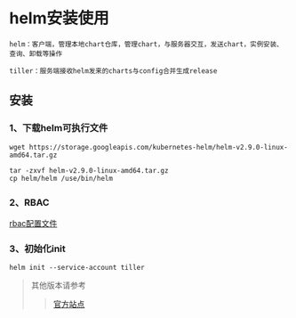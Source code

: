# helm安装使用

    helm：客户端，管理本地chart仓库，管理chart，与服务器交互，发送chart，实例安装、查询、卸载等操作
    
    tiller：服务端接收helm发来的charts与config合并生成release
    
   
## 安装

### 1、下载helm可执行文件

    wget https://storage.googleapis.com/kubernetes-helm/helm-v2.9.0-linux-amd64.tar.gz

    tar -zxvf helm-v2.9.0-linux-amd64.tar.gz 
    cp helm/helm /use/bin/helm
    
### 2、RBAC

  [rbac配置文件](/k8s/helm/rbac-helm.yaml)

### 3、初始化init

    helm init --service-account tiller
    
>其他版本请参考
>>[官方站点](https://github.com/helm/helm)